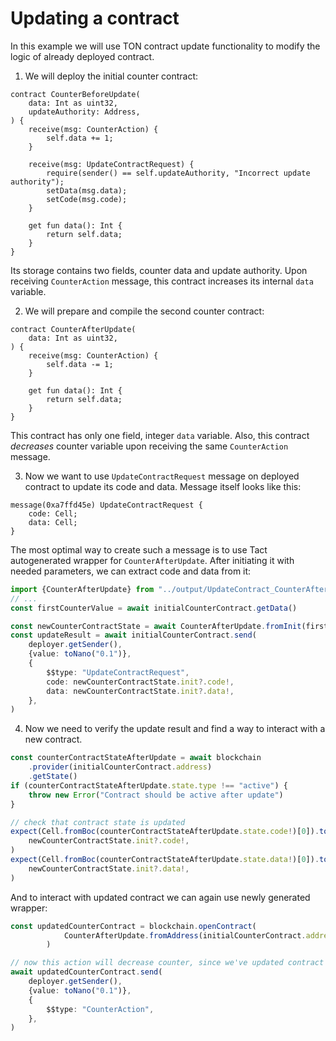 # Updating a contract

In this example we will use TON contract update functionality to modify the logic of already deployed contract.

1. We will deploy the initial counter contract:

```tact
contract CounterBeforeUpdate(
    data: Int as uint32,
    updateAuthority: Address,
) {
    receive(msg: CounterAction) {
        self.data += 1;
    }

    receive(msg: UpdateContractRequest) {
        require(sender() == self.updateAuthority, "Incorrect update authority");
        setData(msg.data);
        setCode(msg.code);
    }

    get fun data(): Int {
        return self.data;
    }
}
```

Its storage contains two fields, counter data and update authority. Upon receiving `CounterAction` message, this contract increases its internal `data` variable.

2. We will prepare and compile the second counter contract:

```tact
contract CounterAfterUpdate(
    data: Int as uint32,
) {
    receive(msg: CounterAction) {
        self.data -= 1;
    }

    get fun data(): Int {
        return self.data;
    }
}
```

This contract has only one field, integer `data` variable. Also, this contract *decreases* counter variable upon receiving the same `CounterAction` message.

3. Now we want to use `UpdateContractRequest` message on deployed contract to update its code and data. Message itself looks like this:

```tact
message(0xa7ffd45e) UpdateContractRequest {
    code: Cell;
    data: Cell;
}
```

The most optimal way to create such a message is to use Tact autogenerated wrapper for `CounterAfterUpdate`. After initiating it with needed parameters, we can extract code and data from it:

```ts
import {CounterAfterUpdate} from "../output/UpdateContract_CounterAfterUpdate"
// ...
const firstCounterValue = await initialCounterContract.getData()

const newCounterContractState = await CounterAfterUpdate.fromInit(firstCounterValue)
const updateResult = await initialCounterContract.send(
    deployer.getSender(),
    {value: toNano("0.1")},
    {
        $$type: "UpdateContractRequest",
        code: newCounterContractState.init?.code!,
        data: newCounterContractState.init?.data!,
    },
)
```

4. Now we need to verify the update result and find a way to interact with a new contract.

```ts
const counterContractStateAfterUpdate = await blockchain
    .provider(initialCounterContract.address)
    .getState()
if (counterContractStateAfterUpdate.state.type !== "active") {
    throw new Error("Contract should be active after update")
}

// check that contract state is updated
expect(Cell.fromBoc(counterContractStateAfterUpdate.state.code!)[0]).toEqualCell(
    newCounterContractState.init?.code!,
)
expect(Cell.fromBoc(counterContractStateAfterUpdate.state.data!)[0]).toEqualCell(
    newCounterContractState.init?.data!,
)
```

And to interact with updated contract we can again use newly generated wrapper:

```ts
const updatedCounterContract = blockchain.openContract(
            CounterAfterUpdate.fromAddress(initialCounterContract.address),
        )

// now this action will decrease counter, since we've updated contract code
await updatedCounterContract.send(
    deployer.getSender(),
    {value: toNano("0.1")},
    {
        $$type: "CounterAction",
    },
)
```